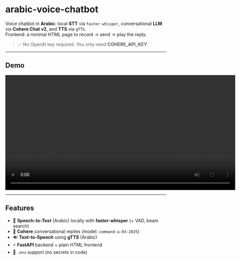 # arabic-voice-chatbot
Voice chatbot in **Arabic**: local **STT** via `faster-whisper`, conversational **LLM** via **Cohere Chat v2**, and **TTS** via `gTTS`.  
Frontend: a minimal HTML page to record → send → play the reply.

> ✅ No OpenAI key required. You only need **COHERE_API_KEY**.

---

## Demo

<!-- Option A: video in repo root -->
<video src="demo.mp4" controls width="720"></video>

---

## Features
- 🎤 **Speech-to-Text** (Arabic) locally with **faster-whisper** (+ VAD, beam search)
- 🤖 **Cohere** conversational replies (model: `command-a-03-2025`)
- 🔊 **Text-to-Speech** using **gTTS** (Arabic)
- ⚡ **FastAPI** backend + plain HTML frontend
- 🔐 `.env` support (no secrets in code)


